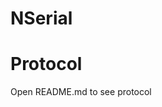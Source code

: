 # NSerial
# Protocol
  Open README.md to see protocol

<!--  SOH	    BYTE (SIZE)	    BYTE|BYTE (ADDRESS)	    BYTE[SIZE] (DATA) -->
<!--  0x01	  0xFF	          0xFF|0xFF	              0xFF[SIZE]        -->
